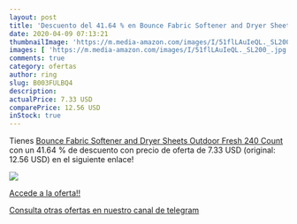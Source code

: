 ```yaml
---
layout: post
title: 'Descuento del 41.64 % en Bounce Fabric Softener and Dryer Sheets '
date: 2020-04-09 07:13:21
thumbnailImage: 'https://m.media-amazon.com/images/I/51flLAuIeQL._SL200_.jpg'
images: [ 'https://m.media-amazon.com/images/I/51flLAuIeQL._SL200_.jpg' ]
comments: true
category: ofertas
author: ring
slug: B003FULBQ4
description:
actualPrice: 7.33 USD
comparePrice: 12.56 USD
inStock: true
---
```


Tienes [Bounce Fabric Softener and Dryer Sheets  Outdoor Fresh  240 Count](https://www.amazon.com/dp/B003FULBQ4/?tag=redken08-20) con un 41.64 % de descuento con precio de oferta de 7.33 USD (original: 12.56 USD) en el siguiente enlace!

[![](https://m.media-amazon.com/images/I/51flLAuIeQL._SL200_.jpg)](https://www.amazon.com/dp/B003FULBQ4/?tag=redken08-20)

[Accede a la oferta!!](https://www.amazon.com/dp/B003FULBQ4/?tag=redken08-20)

[Consulta otras ofertas en nuestro canal de telegram](https://t.me/s/ofertas25)
